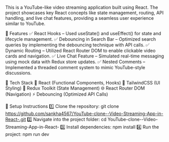 This is a YouTube-like video streaming application built using React. The project showcases key React concepts like state management, routing, API handling, and live chat features, providing a seamless user experience similar to YouTube.

🔹 Features
✅ React Hooks – Used useState() and useEffect() for state and lifecycle management.
✅ Debouncing in Search Bar – Optimized search queries by implementing the debouncing technique with API calls.
✅ Dynamic Routing – Utilized React Router DOM to enable clickable video cards and navigation.
✅ Live Chat Feature – Simulated real-time messaging using mock data with Redux store updates.
✅ Nested Comments – Implemented a threaded comment system to mimic YouTube-style discussions.


🔹 Tech Stack
🚀 React (Functional Components, Hooks)
🎨 TailwindCSS (UI Styling)
🔄 Redux Toolkit (State Management)
🌐 React Router DOM (Navigation)
⚡ Debouncing (Optimized API Calls)

🔹 Setup Instructions
1️⃣ Clone the repository:
git clone https://github.com/sankha4567/YouTube-clone--Video-Streaming-App-in-React-.git
2️⃣ Navigate into the project folder:
cd YouTube-clone--Video-Streaming-App-in-React-
3️⃣ Install dependencies:
npm install
4️⃣ Run the project:
npm run dev





